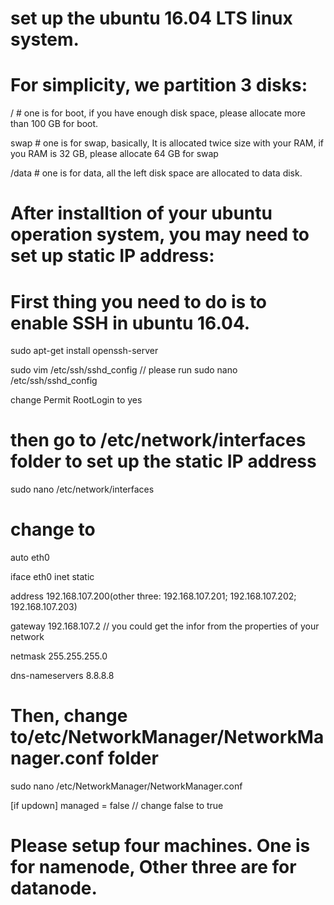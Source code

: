 # set up the ubuntu 16.04 LTS linux system.
# For simplicity, we partition 3 disks:
/ # one is for boot, if you have enough disk space, please allocate more than 100 GB for boot.

swap # one is for swap, basically, It is allocated twice size with your RAM, if you RAM is 32 GB, please allocate 64 GB for swap

/data # one is for data, all the left disk space are allocated to data disk. 

# After installtion of your ubuntu operation system, you may need to set up static IP address:
# First thing you need to do is to enable SSH in ubuntu 16.04.

sudo apt-get install openssh-server

sudo vim /etc/ssh/sshd_config // please run sudo nano /etc/ssh/sshd_config

change Permit RootLogin to yes

# then go to /etc/network/interfaces folder to set up the static IP address

sudo nano /etc/network/interfaces

# change to 

auto eth0

iface eth0 inet static

address 192.168.107.200(other three: 192.168.107.201; 192.168.107.202; 192.168.107.203)

gateway 192.168.107.2 // you could get the infor from the properties of your network

netmask 255.255.255.0

dns-nameservers 8.8.8.8

# Then, change to/etc/NetworkManager/NetworkManager.conf folder

sudo nano /etc/NetworkManager/NetworkManager.conf

[if updown] managed = false  // change false to true
# Please setup four machines. One is for namenode, Other three are for datanode.
 
